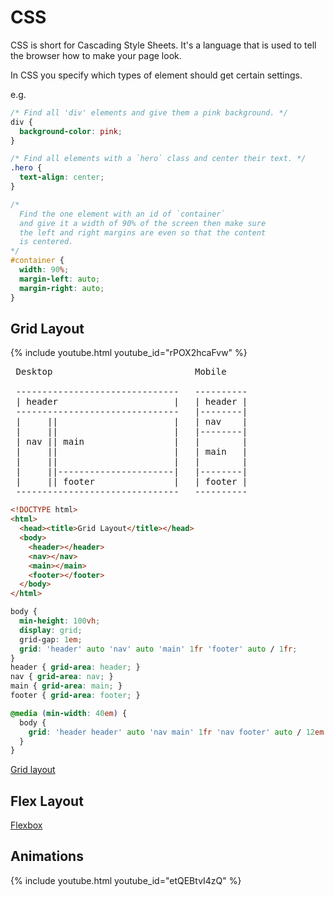 # CSS

CSS is short for Cascading Style Sheets. It's a language that is used to tell
the browser how to make your page look.

In CSS you specify which types of element should get certain settings.

e.g.

```css
/* Find all 'div' elements and give them a pink background. */
div {
  background-color: pink;
}

/* Find all elements with a `hero` class and center their text. */
.hero {
  text-align: center;
}

/*
  Find the one element with an id of `container`
  and give it a width of 90% of the screen then make sure
  the left and right margins are even so that the content
  is centered.
*/
#container {
  width: 90%;
  margin-left: auto;
  margin-right: auto;
}
```

## Grid Layout

{% include youtube.html youtube_id="rPOX2hcaFvw" %}

<pre>
 Desktop                           Mobile

 -------------------------------   ----------
 | header                      |   | header |
 -------------------------------   |--------|
 |     ||                      |   | nav    |
 |     ||                      |   |--------|
 | nav || main                 |   |        |
 |     ||                      |   | main   |
 |     ||                      |   |        |
 |     ||----------------------|   |--------|
 |     || footer               |   | footer |
 -------------------------------   ----------
</pre>

```html
<!DOCTYPE html>
<html>
  <head><title>Grid Layout</title></head>
  <body>
    <header></header>
    <nav></nav>
    <main></main>
    <footer></footer>
  </body>
</html>
```

```css
body {
  min-height: 100vh;
  display: grid;
  grid-gap: 1em;
  grid: 'header' auto 'nav' auto 'main' 1fr 'footer' auto / 1fr;
}
header { grid-area: header; }
nav { grid-area: nav; }
main { grid-area: main; }
footer { grid-area: footer; }

@media (min-width: 40em) {
  body {
    grid: 'header header' auto 'nav main' 1fr 'nav footer' auto / 12em 1fr;
  }
}
```

[Grid layout](https://codepen.io/miriamsuzanne/pen/JjPeQYP?editors=1100)

## Flex Layout

[Flexbox](https://developer.mozilla.org/en-US/docs/Learn/CSS/CSS_layout/Flexbox)

<!--
TODO:: Describe

* inline css
* document `<style>` section
* external css file.
* code comments
* selectors
  * element type
  * id - there can only be one
  * class
  * '.img' vs '#img' vs 'img'
* grid system
  * flex vs percentage/pixels
    * 960/12
* box model
* responsive design (desktop, mobile, tablet)
* confetti css
* testing a selector in the browser. `querySelector(selector)`

-->

## Animations

{% include youtube.html youtube_id="etQEBtvI4zQ" %}
